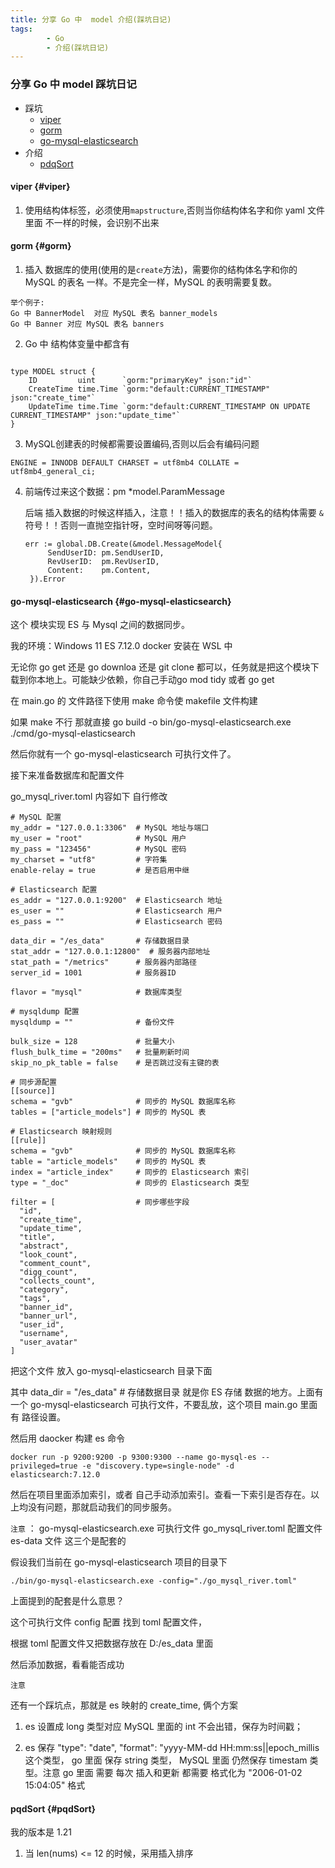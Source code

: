 ```yaml
---
title: 分享 Go 中  model 介绍(踩坑日记)
tags:
        - Go
        - 介绍(踩坑日记)
---
```


### 分享 Go 中  model 踩坑日记
- 踩坑
  - [viper](#viper)
  - [gorm](#gorm)
  - [go-mysql-elasticsearch](#go-mysql-elasticsearch)
- 介绍
  - [pdqSort](#pdqSort)



#### viper {#viper}

1. 使用结构体标签，必须使用`mapstructure`,否则当你结构体名字和你 yaml 文件里面 不一样的时候，会识别不出来

#### gorm {#gorm}

1. 插入 数据库的使用(使用的是`create`方法)，需要你的结构体名字和你的 MySQL 的表名 一样。不是完全一样，MySQL 的表明需要复数。

```
举个例子:
Go 中 BannerModel  对应 MySQL 表名 banner_models
Go 中 Banner 对应 MySQL 表名 banners
```

2. Go 中 结构体变量中都含有

```

type MODEL struct {
	ID         uint      `gorm:"primaryKey" json:"id"`
	CreateTime time.Time `gorm:"default:CURRENT_TIMESTAMP" json:"create_time"`
	UpdateTime time.Time `gorm:"default:CURRENT_TIMESTAMP ON UPDATE CURRENT_TIMESTAMP" json:"update_time"`
}
```

3. MySQL创建表的时候都需要设置编码,否则以后会有编码问题

```
ENGINE = INNODB DEFAULT CHARSET = utf8mb4 COLLATE = utf8mb4_general_ci;
```

4. 前端传过来这个数据：pm *model.ParamMessage

   后端 插入数据的时候这样插入，注意！！插入的数据库的表名的结构体需要 `&`符号！！否则一直抛空指针呀，空时间呀等问题。

   ```
   err := global.DB.Create(&model.MessageModel{
   		SendUserID: pm.SendUserID,
   		RevUserID:  pm.RevUserID,
   		Content:    pm.Content,
   	}).Error
   ```

   

#### go-mysql-elasticsearch {#go-mysql-elasticsearch}

这个 模块实现 ES 与 Mysql 之间的数据同步。

我的环境：Windows 11   ES 7.12.0 docker 安装在 WSL 中

无论你 go get 还是 go downloa 还是 git clone 都可以，任务就是把这个模块下载到你本地上。可能缺少依赖，你自己手动go mod tidy 或者 go get

在 main.go 的 文件路径下使用 make 命令使 makefile 文件构建

如果 make 不行 那就直接 go build -o bin/go-mysql-elasticsearch.exe ./cmd/go-mysql-elasticsearch  

然后你就有一个 go-mysql-elasticsearch 可执行文件了。

接下来准备数据库和配置文件

go_mysql_river.toml   内容如下 自行修改

```
# MySQL 配置
my_addr = "127.0.0.1:3306"  # MySQL 地址与端口
my_user = "root"            # MySQL 用户
my_pass = "123456"          # MySQL 密码
my_charset = "utf8"         # 字符集
enable-relay = true         # 是否启用中继

# Elasticsearch 配置
es_addr = "127.0.0.1:9200"  # Elasticsearch 地址
es_user = ""                # Elasticsearch 用户
es_pass = ""                # Elasticsearch 密码

data_dir = "/es_data"       # 存储数据目录
stat_addr = "127.0.0.1:12800"  # 服务器内部地址
stat_path = "/metrics"      # 服务器内部路径
server_id = 1001            # 服务器ID

flavor = "mysql"            # 数据库类型

# mysqldump 配置
mysqldump = ""              # 备份文件

bulk_size = 128             # 批量大小
flush_bulk_time = "200ms"   # 批量刷新时间
skip_no_pk_table = false    # 是否跳过没有主键的表

# 同步源配置
[[source]]
schema = "gvb"              # 同步的 MySQL 数据库名称
tables = ["article_models"] # 同步的 MySQL 表

# Elasticsearch 映射规则
[[rule]]
schema = "gvb"              # 同步的 MySQL 数据库名称
table = "article_models"    # 同步的 MySQL 表
index = "article_index"     # 同步的 Elasticsearch 索引
type = "_doc"               # 同步的 Elasticsearch 类型

filter = [                  # 同步哪些字段
  "id",
  "create_time",
  "update_time",
  "title",
  "abstract",
  "look_count",
  "comment_count",
  "digg_count",
  "collects_count",
  "category",
  "tags",
  "banner_id",
  "banner_url",
  "user_id",
  "username",
  "user_avatar"
]
```

把这个文件 放入 go-mysql-elasticsearch 目录下面

其中 data_dir = "/es_data"       # 存储数据目录  就是你 ES 存储 数据的地方。上面有一个 go-mysql-elasticsearch 可执行文件，不要乱放，这个项目 main.go 里面有 路径设置。

然后用 daocker 构建 es 命令

```
docker run -p 9200:9200 -p 9300:9300 --name go-mysql-es --privileged=true -e "discovery.type=single-node" -d elasticsearch:7.12.0
```

然后在项目里面添加索引，或者 自己手动添加索引。查看一下索引是否存在。以上均没有问题，那就启动我们的同步服务。

`注意` ： go-mysql-elasticsearch.exe 可执行文件   go_mysql_river.toml  配置文件    es-data 文件  这三个是配套的

假设我们当前在  go-mysql-elasticsearch  项目的目录下

```
./bin/go-mysql-elasticsearch.exe -config="./go_mysql_river.toml"
```

上面提到的配套是什么意思？

这个可执行文件 config 配置 找到 toml 配置文件，

根据 toml 配置文件又把数据存放在 D:/es_data 里面 

然后添加数据，看看能否成功

`注意`

还有一个踩坑点，那就是 es 映射的 create_time, 俩个方案

1. es 设置成 long 类型对应 MySQL 里面的 int  不会出错，保存为时间戳；

2. es 保存 "type": "date",  "format": "yyyy-MM-dd HH:mm:ss||epoch_millis  这个类型， go 里面 保存 string 类型， MySQL 里面 仍然保存 timestam 类型。注意 go 里面 需要 每次 插入和更新 都需要 格式化为 "2006-01-02 15:04:05" 格式

#### pqdSort {#pqdSort}

我的版本是 1.21
1. 当 len(nums) <= 12 的时候，采用插入排序

